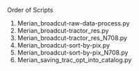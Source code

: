 Order of Scripts

1. Merian_broadcut-raw-data-process.py
2. Merian_broadcut-tractor_res.py
3. Merian_broadcut-tractor_res_N708.py
4. Merian_broadcut-sort-by-pix.py
5. Merian_broadcut-sort-by-pix_N708.py
6. Merian_saving_trac_opt_into_catalog.py
